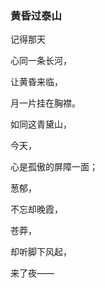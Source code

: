 ### 黄昏过泰山

记得那天

心同一条长河，

让黄昏来临，

月一片挂在胸襟。

如同这青黛山，

今天，

心是孤傲的屏障一面；

葱郁，

不忘却晚霞，

苍莽，

却听脚下风起，

来了夜——